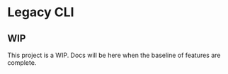 # Legacy CLI

## WIP

This project is a WIP. Docs will be here when the baseline of features are complete.